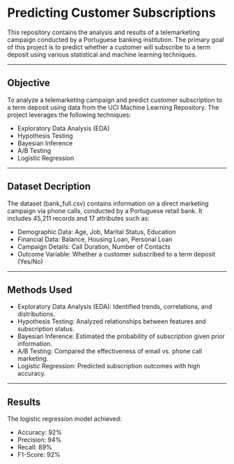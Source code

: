 # Predicting Customer Subscriptions

This repository contains the analysis and results of a telemarketing campaign conducted by a Portuguese banking institution. The primary goal of this project is to predict whether a customer will subscribe to a term deposit using various statistical and machine learning techniques.

---

##  Objective

To analyze a telemarketing campaign and predict customer subscription to a term deposit using data from the UCI Machine Learning Repository. The project leverages the following techniques:
- Exploratory Data Analysis (EDA)
- Hypothesis Testing
- Bayesian Inference
- A/B Testing
- Logistic Regression
  
---

## Dataset Decription

The dataset (bank_full.csv) contains information on a direct marketing campaign via phone calls, conducted by a Portuguese retail bank. It includes 45,211 records and 17 attributes such as:

- Demographic Data: Age, Job, Marital Status, Education
- Financial Data: Balance, Housing Loan, Personal Loan
- Campaign Details: Call Duration, Number of Contacts
- Outcome Variable: Whether a customer subscribed to a term deposit (Yes/No)

---

##  Methods Used
- Exploratory Data Analysis (EDA): Identified trends, correlations, and distributions.
- Hypothesis Testing: Analyzed relationships between features and subscription status.
- Bayesian Inference: Estimated the probability of subscription given prior information.
- A/B Testing: Compared the effectiveness of email vs. phone call marketing.
- Logistic Regression: Predicted subscription outcomes with high accuracy.

---

## Results
The logistic regression model achieved:
- Accuracy: 92%
- Precision: 94%
- Recall: 89%
- F1-Score: 92%
